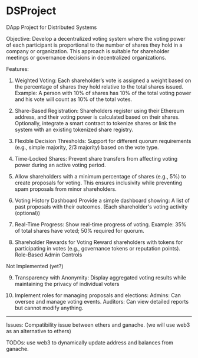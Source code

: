# DSProject
DApp Project for Distributed Systems

Objective:
Develop a decentralized voting system where the voting power of each participant is proportional to the number of shares they hold in a company or organization. This approach is suitable for shareholder meetings or governance decisions in decentralized organizations.

Features:
1. Weighted Voting:
     Each shareholder’s vote is assigned a weight based on the percentage of shares they hold relative to the total shares issued.
     Example: A person with 10% of shares has 10% of the total voting power and his vote will count as 10% of the total votes.

2. Share-Based Registration:
     Shareholders register using their Ethereum address, and their voting power is calculated based on their shares.
     Optionally, integrate a smart contract to tokenize shares or link the system with an existing tokenized share registry.

3. Flexible Decision Thresholds:
     Support for different quorum requirements (e.g., simple majority, 2/3 majority) based on the vote type.

4. Time-Locked Shares:
     Prevent share transfers from affecting voting power during an active voting period.

5. Allow shareholders with a minimum percentage of shares (e.g., 5%) to create proposals for voting. This ensures inclusivity while preventing spam proposals from minor shareholders.

6. Voting History Dashboard
	Provide a simple dashboard showing:
	A list of past proposals with their outcomes.
	(Each shareholder's voting activity (optional))

7. Real-Time Progress: Show real-time progress of voting.
Example: 35% of total shares have voted; 50% required for quorum.

8. Shareholder Rewards for Voting
Reward shareholders with tokens for participating in votes (e.g., governance tokens or reputation points).
Role-Based Admin Controls

Not Implemented (yet?)

9. Transparency with Anonymity:
     Display aggregated voting results while maintaining the privacy of individual voters

10. Implement roles for managing proposals and elections:
     Admins: Can oversee and manage voting events.
     Auditors: Can view detailed reports but cannot modify anything.


------------------

Issues: Compatibility issue between ethers and ganache. (we will use web3 as an alternative to ethers)


TODOs: use web3 to dynamically update address and balances from ganache.

